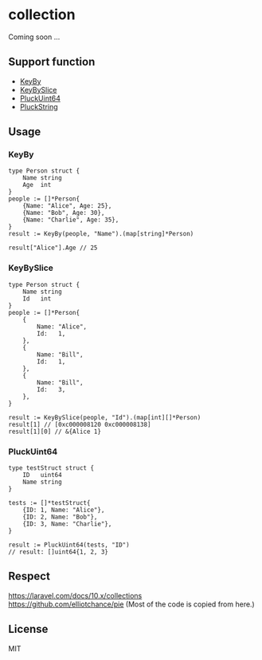 # collection

Coming soon ...

## Support function

* [KeyBy](#KeyBy)
* [KeyBySlice](#KeyBySlice)
* [PluckUint64](#PluckUint64)
* [PluckString](#PluckString)

## Usage

### KeyBy

```
type Person struct {
	Name string
	Age  int
}
people := []*Person{
	{Name: "Alice", Age: 25},
	{Name: "Bob", Age: 30},
	{Name: "Charlie", Age: 35},
}
result := KeyBy(people, "Name").(map[string]*Person)

result["Alice"].Age // 25
```

### KeyBySlice

```
type Person struct {
	Name string
	Id   int
}
people := []*Person{
	{
		Name: "Alice",
		Id:   1,
	},
	{
		Name: "Bill",
		Id:   1,
	},
	{
		Name: "Bill",
		Id:   3,
	},
}

result := KeyBySlice(people, "Id").(map[int][]*Person)
result[1] // [0xc000008120 0xc000008138]
result[1][0] // &{Alice 1}
```

### PluckUint64

```
type testStruct struct {
	ID   uint64
	Name string
}

tests := []*testStruct{
	{ID: 1, Name: "Alice"},
	{ID: 2, Name: "Bob"},
	{ID: 3, Name: "Charlie"},
}

result := PluckUint64(tests, "ID")
// result: []uint64{1, 2, 3}
```

## Respect

https://laravel.com/docs/10.x/collections
https://github.com/elliotchance/pie (Most of the code is copied from here.)

## License
MIT